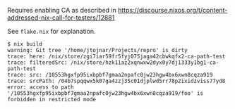 Requires enabling CA as described in https://discourse.nixos.org/t/content-addressed-nix-call-for-testers/12881

See `flake.nix` for explanation.

```ShellSession
$ nix build
warning: Git tree '/home/jtojnar/Projects/repro' is dirty
trace: here: /nix/store/zgi7iar59fr5fyj075jaga42cbwkqfx2-ca-path-test
trace: filteredSrc: /nix/store/hzk11az2xqnwxw2dyx0y7dj1333y1bg1-ca-path-test
trace: src: /10553hgxfp95ixbpbf7gmaa2npafc0jw23hgw4bx6xwn8cqza919
trace: srcPath: /04b7spqqwx5k07ga4zzj35c01djplwd5rr78p2ixidzviss77yd8
error: access to path '/10553hgxfp95ixbpbf7gmaa2npafc0jw23hgw4bx6xwn8cqza919/foo' is forbidden in restricted mode
```
